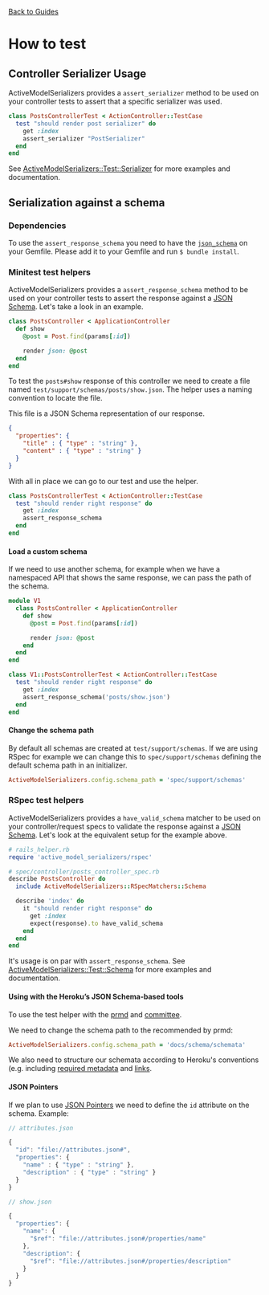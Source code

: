 [Back to Guides](../README.md)

# How to test

## Controller Serializer Usage

ActiveModelSerializers provides a `assert_serializer` method to be used on your controller tests to
assert that a specific serializer was used.

```ruby
class PostsControllerTest < ActionController::TestCase
  test "should render post serializer" do
    get :index
    assert_serializer "PostSerializer"
  end
end
```

See [ActiveModelSerializers::Test::Serializer](../../lib/active_model_serializers/test/serializer.rb)
for more examples and documentation.

## Serialization against a schema

### Dependencies

To use the `assert_response_schema` you need to have the
[`json_schema`](https://github.com/brandur/json_schema) on your Gemfile. Please
add it to your Gemfile and run `$ bundle install`.

### Minitest test helpers

ActiveModelSerializers provides a `assert_response_schema` method to be used on your controller tests to
assert the response against a [JSON Schema](http://json-schema.org/). Let's take
a look in an example.

```ruby
class PostsController < ApplicationController
  def show
    @post = Post.find(params[:id])

    render json: @post
  end
end
```

To test the `posts#show` response of this controller we need to create a file
named `test/support/schemas/posts/show.json`. The helper uses a naming convention
to locate the file.

This file is a JSON Schema representation of our response.

```json
{
  "properties": {
    "title" : { "type" : "string" },
    "content" : { "type" : "string" }
  }
}
```

With all in place we can go to our test and use the helper.

```ruby
class PostsControllerTest < ActionController::TestCase
  test "should render right response" do
    get :index
    assert_response_schema
  end
end
```

#### Load a custom schema

If we need to use another schema, for example when we have a namespaced API that
shows the same response, we can pass the path of the schema.

```ruby
module V1
  class PostsController < ApplicationController
    def show
      @post = Post.find(params[:id])

      render json: @post
    end
  end
end
```

```ruby
class V1::PostsControllerTest < ActionController::TestCase
  test "should render right response" do
    get :index
    assert_response_schema('posts/show.json')
  end
end
```

#### Change the schema path

By default all schemas are created at `test/support/schemas`. If we are using
RSpec for example we can change this to `spec/support/schemas` defining the
default schema path in an initializer.

```ruby
ActiveModelSerializers.config.schema_path = 'spec/support/schemas'
```

### RSpec test helpers

ActiveModelSerializers provides a `have_valid_schema` matcher to be used on your controller/request specs to
validate the response against a [JSON Schema](http://json-schema.org/). Let's look at the equivalent setup for the example above.

```ruby
# rails_helper.rb
require 'active_model_serializers/rspec'

# spec/controller/posts_controller_spec.rb
describe PostsController do
  include ActiveModelSerializers::RSpecMatchers::Schema

  describe 'index' do
    it "should render right response" do
      get :index
      expect(response).to have_valid_schema
    end
  end
end
```

It's usage is on par with `assert_response_schema`. See [ActiveModelSerializers::Test::Schema](../../lib/active_model_serializers/test/schema.rb)
for more examples and documentation.


#### Using with the Heroku’s JSON Schema-based tools

To use the test helper with the [prmd](https://github.com/interagent/prmd) and
[committee](https://github.com/interagent/committee).

We need to change the schema path to the recommended by prmd:

```ruby
ActiveModelSerializers.config.schema_path = 'docs/schema/schemata'
```

We also need to structure our schemata according to Heroku's conventions
(e.g. including
[required metadata](https://github.com/interagent/prmd/blob/master/docs/schemata.md#meta-data)
and [links](https://github.com/interagent/prmd/blob/master/docs/schemata.md#links).

#### JSON Pointers

If we plan to use [JSON
Pointers](http://spacetelescope.github.io/understanding-json-schema/UnderstandingJSONSchema.pdf) we need to define the `id` attribute on the schema. Example:

```js
// attributes.json

{
  "id": "file://attributes.json#",
  "properties": {
    "name" : { "type" : "string" },
    "description" : { "type" : "string" }
  }
}
```

```js
// show.json

{
  "properties": {
    "name": {
      "$ref": "file://attributes.json#/properties/name"
    },
    "description": {
      "$ref": "file://attributes.json#/properties/description"
    }
  }
}
```

